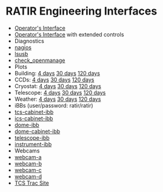 <!----------------------------------------------------------------------

This file is part of the UNAM telescope control system.

$Id: engineering.md 3373 2019-10-30 15:09:02Z Alan $

------------------------------------------------------------------------

Copyright © 2011, 2012, 2013, 2014, 2016, 2017, 2019 Alan M. Watson <alan@astro.unam.mx>

Permission to use, copy, modify, and distribute this software for any
purpose with or without fee is hereby granted, provided that the above
copyright notice and this permission notice appear in all copies.

THE SOFTWARE IS PROVIDED "AS IS" AND THE AUTHOR DISCLAIMS ALL
WARRANTIES WITH REGARD TO THIS SOFTWARE INCLUDING ALL IMPLIED
WARRANTIES OF MERCHANTABILITY AND FITNESS. IN NO EVENT SHALL THE
AUTHOR BE LIABLE FOR ANY SPECIAL, DIRECT, INDIRECT, OR CONSEQUENTIAL
DAMAGES OR ANY DAMAGES WHATSOEVER RESULTING FROM LOSS OF USE, DATA OR
PROFITS, WHETHER IN AN ACTION OF CONTRACT, NEGLIGENCE OR OTHER
TORTIOUS ACTION, ARISING OUT OF OR IN CONNECTION WITH THE USE OR
PERFORMANCE OF THIS SOFTWARE.

----------------------------------------------------------------------->

# RATIR Engineering Interfaces

* [Operator's Interface](/tcs/operator.html)
* [Operator's Interface](/tcs/operator-extended.html) with extended controls
* Diagnostics
 * [nagios](nagios3/)
 * [lsusb](tcs/lsusb.cgi)
 * [check_openmanage](tcs/check_openmanage.cgi)
* Plots
 * Building: [4 days](tcs/plots/building-4.png) [30 days](tcs/plots/building-30.png) [120 days](tcs/plots/building-120.png)
 * CCDs: [4 days](tcs/plots/ccds-4.png) [30 days](tcs/plots/ccds-30.png) [120 days](tcs/plots/ccds-120.png)
 * Cryostat: [4 days](tcs/plots/cryostat-4.png) [30 days](tcs/plots/cryostat-30.png) [120 days](tcs/plots/cryostat-120.png)
 * Telescope: [4 days](tcs/plots/telescope-4.png) [30 days](tcs/plots/telescope-30.png) [120 days](tcs/plots/telescope-120.png)
 * Weather: [4 days](tcs/plots/weather-4.png) [30 days](tcs/plots/weather-30.png) [120 days](tcs/plots/weather-120.png)
* iBBs (user/password: ratir/ratir)
 * [tcs-cabinet-ibb](ibb/tcs-cabinet-ibb/)
 * [ics-cabinet-ibb](ibb/ics-cabinet-ibb/)
 * [dome-ibb](ibb/dome-ibb/)
 * [dome-cabinet-ibb](ibb/dome-cabinet-ibb/)
 * [telescope-ibb](ibb/telescope-ibb/)
 * [instrument-ibb](ibb/instrument-ibb/)
* Webcams
 * [webcam-a](webcam/webcam-a/mjpg/video.mjpg)
 * [webcam-b](webcam/webcam-b/mjpg/video.mjpg)
 * [webcam-c](webcam/webcam-c/mjpg/video.mjpg)
 * [webcam-d](webcam/webcam-d/mjpg/video.mjpg)
* [TCS Trac Site](http://ratir.astroscu.unam.mx/tcs/)
